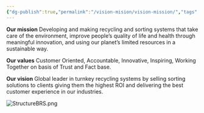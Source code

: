 ```yaml
---
{"dg-publish":true,"permalink":"/vision-mision/vision-mission/","tags":["vision","mission"]}
---
```


**Our mission**
Developing and making recycling and sorting systems that take care of the environment, improve people’s quality of life and health through meaningful innovation, and using our planet’s limited resources in a sustainable way.

**Our values**
Customer Oriented, Accountable, Innovative, Inspiring, Working Together on basis of Trust and Fact base.

**Our vision**
Global leader in turnkey recycling systems by selling sorting solutions to clients giving them the highest ROI and delivering the best customer experience in our industries.



![StructureBRS.png](/img/user/IMG/StructureBRS.png)

